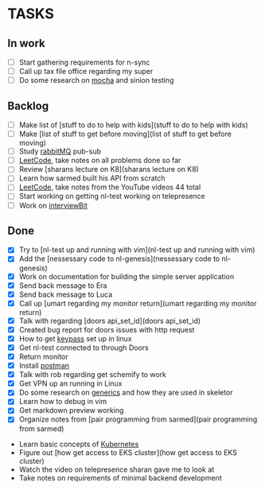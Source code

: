 # TASKS
## In work

- [ ] Start gathering requirements for n-sync
- [ ] Call up tax file office regarding my super
- [ ] Do some research on [mocha](mocha) and sinion testing
 
## Backlog

- [ ] Make list of [stuff to do to help with kids](stuff to do to help with kids)
- [ ] Make [list of stuff to get before moving](list of stuff to get before moving)
- [ ] Study [rabbitMQ](rabbitMQ) pub-sub
- [ ] [LeetCode](LeetCode), take notes on all problems done so far
- [ ] Review [sharans lecture on K8](sharans lecture on K8)
- [ ] Learn how sarmed built his API from scratch
- [ ] [LeetCode](LeetCode), take notes from the YouTube videos 44 total
- [ ] Start working on getting nl-test working on telepresence
- [ ] Work on [interviewBit](interviewBit)

## Done

- [X] Try to [nl-test up and running with vim](nl-test up and running with vim)
- [X] Add the [nessessary code to nl-genesis](nessessary code to nl-genesis)
- [X] Work on documentation for building the simple server application
- [X] Send back message to Era
- [X] Send back message to Luca
- [X] Call up [umart regarding my monitor return](umart regarding my monitor return)
- [X] Talk with regarding [doors api_set_id](doors api_set_id)
- [X] Created bug report for doors issues with http request
- [X] How to get [keypass](keypass) set up in linux
- [X] Get nl-test connected to through Doors
- [X] Return monitor
- [X] Install [postman](postman)
- [X] Talk with rob regarding get schemify to work
- [X] Get VPN up an running in Linux
- [X] Do some research on [generics](generics) and how they are used in skeletor
- [X] Learn how to debug in vim
- [X] Get markdown preview working
- [X] Organize notes from [pair programming from sarmed](pair programming from sarmed)
- Learn basic concepts of [Kubernetes](Kubernetes)
- Figure out [how get access to EKS cluster](how get access to EKS cluster)
- Watch the video on telepresence sharan gave me to look at
- Take notes on requirements of minimal backend development





